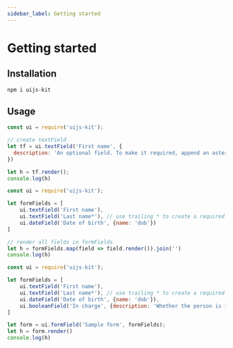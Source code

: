 ```yaml
---
sidebar_label: Getting started
---
```


# Getting started

## Installation

```bash
npm i uijs-kit
```

## Usage


```js title="Create and render a single field"
const ui = require('uijs-kit');

// create textField
let tf = ui.textField('First name', {
  description: 'An optional field. To make it required, append an asterisk in textField first argument or add the required: true in the second argument'
})

let h = tf.render();
console.log(h)
```

```js title="Create and render a list of fields"
const ui = require('uijs-kit');

let formFields = [
    ui.textField('First name'),
    ui.textField('Last name*'), // use trailing * to create a required field
    ui.dateField('Date of birth', {name: 'dob'})
]

// render all fields in formFields
let h = formFields.map(field => field.render()).join('')
console.log(h)
```


```js title="Create a formField and render it"
const ui = require('uijs-kit');

let formFields = [
    ui.textField('First name'),
    ui.textField('Last name*'), // use trailing * to create a required field
    ui.dateField('Date of birth', {name: 'dob'}),
    ui.booleanField('In charge', {description: 'Whether the person is in charge'})
]

let form = ui.formField('Sample form', formFields);
let h = form.render()
console.log(h)
```
